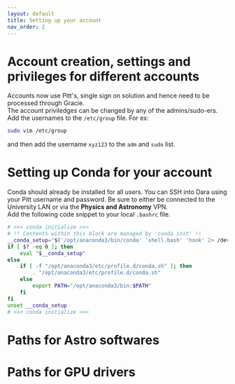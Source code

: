 ```yaml
---
layout: default
title: Setting up your account
nav_order: 2
---
```


# Account creation, settings and privileges for different accounts
Accounts now use Pitt's, single sign on solution and hence need to be processed through Gracie.  
The account priviledges can be changed by any of the admins/sudo-ers. Add the usernames to the `/etc/group` file. For ex:
```bash
sudo vim /etc/group
```
and then add the username `xyz123` to the `adm` and `sudo` list.


# Setting up Conda for your account

Conda should already be installed for all users. You can SSH into Dara using your Pitt username and password. Be sure to either be connected to the University LAN or via the **Physics and Astronomy** VPN.  
Add the following code snippet to your local `.bashrc` file.   

```bash
# >>> conda initialize >>>
# !! Contents within this block are managed by 'conda init' !!
__conda_setup="$('/opt/anaconda3/bin/conda' 'shell.bash' 'hook' 2> /dev/null)"
if [ $? -eq 0 ]; then
    eval "$__conda_setup"
else
    if [ -f "/opt/anaconda3/etc/profile.d/conda.sh" ]; then
        . "/opt/anaconda3/etc/profile.d/conda.sh"
    else
        export PATH="/opt/anaconda3/bin:$PATH"
    fi
fi
unset __conda_setup
# <<< conda initialize <<<
```

# Paths for Astro softwares

# Paths for GPU drivers
